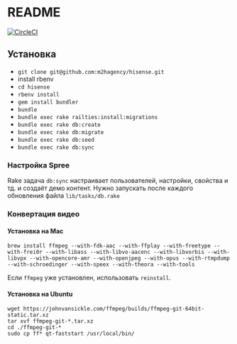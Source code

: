 # README
[![CircleCI](https://circleci.com/gh/m2hagency/hisense/tree/develop.svg?style=svg&circle-token=2d94292709f6cdb644704beb01793e85b886919e)](https://circleci.com/gh/m2hagency/hisense/tree/develop)

## Установка

- `git clone git@github.com:m2hagency/hisense.git`
- install rbenv
- `cd hisense`
- `rbenv install`
- `gem install bundler`
- `bundle`
- `bundle exec rake railties:install:migrations`
- `bundle exec rake db:create`
- `bundle exec rake db:migrate`
- `bundle exec rake db:seed`
- `bundle exec rake db:sync`

### Настройка Spree 
Rake задача `db:sync` настраивает пользователей, настройки, свойства и тд.
и создаёт демо контент.
Нужно запускать после каждого обновления файла `lib/tasks/db.rake`

### Конвертация видео

#### Установка на Mac
 
`brew install ffmpeg --with-fdk-aac --with-ffplay --with-freetype --with-frei0r --with-libass --with-libvo-aacenc --with-libvorbis --with-libvpx --with-opencore-amr --with-openjpeg --with-opus --with-rtmpdump --with-schroedinger --with-speex --with-theora --with-tools`

Если `ffmpeg` уже установлен, использовать `reinstall`.

#### Установка на Ubuntu

```
wget https://johnvansickle.com/ffmpeg/builds/ffmpeg-git-64bit-static.tar.xz
tar xvf ffmpeg-git-*.tar.xz
cd ./ffmpeg-git-*
sudo cp ff* qt-faststart /usr/local/bin/
```
